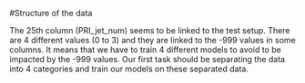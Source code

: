 #Structure of the data

The 25th column (PRI_jet_num) seems to be linked to the test setup.
There are 4 different values (0 to 3) and they are linked to the -999 values in some columns.
It means that we have to train 4 different models to avoid to be impacted by the -999 values.
Our first task should be separating the data into 4 categories and train our models on these separated data.
